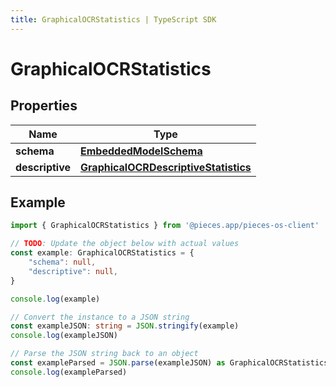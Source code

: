 ```yaml
---
title: GraphicalOCRStatistics | TypeScript SDK
---
```



# GraphicalOCRStatistics


## Properties

Name | Type
------------ | -------------
**schema** | [**EmbeddedModelSchema**](EmbeddedModelSchema)
**descriptive** | [**GraphicalOCRDescriptiveStatistics**](GraphicalOCRDescriptiveStatistics)

## Example

```typescript
import { GraphicalOCRStatistics } from '@pieces.app/pieces-os-client'

// TODO: Update the object below with actual values
const example: GraphicalOCRStatistics = {
    "schema": null,
    "descriptive": null,
}

console.log(example)

// Convert the instance to a JSON string
const exampleJSON: string = JSON.stringify(example)
console.log(exampleJSON)

// Parse the JSON string back to an object
const exampleParsed = JSON.parse(exampleJSON) as GraphicalOCRStatistics
console.log(exampleParsed)
```


